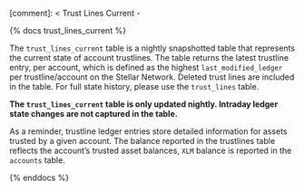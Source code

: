 [comment]: < Trust Lines Current -

{% docs trust_lines_current %}

The `trust_lines_current` table is a nightly snapshotted table that represents the current state of account trustlines. The table returns the latest trustline entry, per account, which is defined as the highest `last_modified_ledger` per trustline/account on the Stellar Network. Deleted trust lines are included in the table. For full state history, please use the `trust_lines` table.

**The `trust_lines_current` table is only updated nightly. Intraday ledger state changes are not captured in the table.**

As a reminder, trustline ledger entries store detailed information for assets trusted by a given account. The balance reported in the trustlines table reflects the account’s trusted asset balances, `XLM` balance is reported in the `accounts` table.

{% enddocs %}